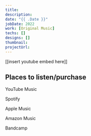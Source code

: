 ```yaml
---
title: 
description: 
date: "{{ .Date }}"
jobDate: 2022
work: [Original Music]
techs: []
designs: []
thumbnail: 
projectUrl: 
---
```


[[insert youtube embed here]]

## **Places to listen/purchase**

YouTube Music

Spotify

Apple Music

Amazon Music

Bandcamp

